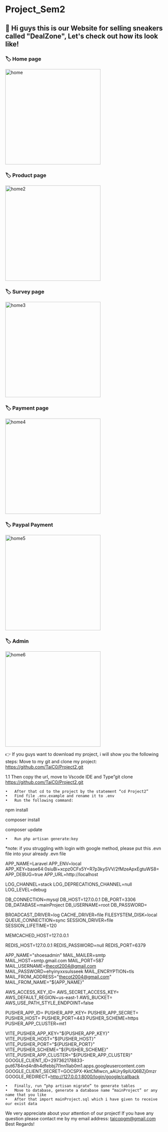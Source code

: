 # Project_Sem2

:rocket:  Hi guys this is our Website for selling sneakers called "DealZone", Let's check out how its look like!
-----------------------------------------


### 🏷 Home page
<img width="300" alt="home" src="https://github.com/JayCo13/Project2/assets/131240657/cafb9dad-3071-4ab5-8f13-03243b582ac4">    

### 🏷 Product page
<img width="300" alt="home2" src="https://github.com/JayCo13/Project2/assets/131240657/52b91776-9556-490b-9688-58e838e51a55">   

### 🏷 Survey page
<img width="300" alt="home3" src="https://github.com/JayCo13/Project2/assets/131240657/aa188d3a-431a-4cdc-9f89-94949ff5b8b4">    

### 🏷 Payment page
<img width="300" alt="home4" src="https://github.com/JayCo13/Project2/assets/131240657/657c082a-e6db-42a0-89ed-0e9a58601909">

### 🏷 Paypal Payment
<img width="300" alt="home5" src="https://github.com/JayCo13/Project2/assets/131240657/4f942220-dfdd-44e2-b834-7f6401fb08c6">
     
### 🏷 Admin
<img width="300" alt="home6" src="https://github.com/JayCo13/Project2/assets/131240657/59e2c825-956d-4cff-a457-fe7d56a8710c">

 
👉 If you guys want to download my project, i will show you the following steps:
Move to my git and clone my project: https://github.com/TaiC0/Project2.git

1.1 Then copy the url, move to Vscode IDE and Type”git clone https://github.com/TaiC0/Project2.git

	•	After that cd to the project by the statement “cd Project2”
	•	Find file .env.example and rename it to .env
	•	Run the following command: 
 
npm install

composer install

composer update

	•	Run php artisan generate:key
 
*note: if you struggling with login with google method, please put this .evn file into your already .evn file 

APP_NAME=Laravel
APP_ENV=local
APP_KEY=base64:0siuBi+xcpz0CFx5Y+R7p3kySVV/2fMzeApxEgtuWS8=
APP_DEBUG=true
APP_URL=http://localhost

LOG_CHANNEL=stack
LOG_DEPRECATIONS_CHANNEL=null
LOG_LEVEL=debug

DB_CONNECTION=mysql
DB_HOST=127.0.0.1
DB_PORT=3306
DB_DATABASE=mainProject
DB_USERNAME=root
DB_PASSWORD=

BROADCAST_DRIVER=log
CACHE_DRIVER=file
FILESYSTEM_DISK=local
QUEUE_CONNECTION=sync
SESSION_DRIVER=file
SESSION_LIFETIME=120

MEMCACHED_HOST=127.0.0.1

REDIS_HOST=127.0.0.1
REDIS_PASSWORD=null
REDIS_PORT=6379

APP_NAME="shoesadmin"
MAIL_MAILER=smtp
MAIL_HOST=smtp.gmail.com
MAIL_PORT=587
MAIL_USERNAME=thecot2004@gmail.com
MAIL_PASSWORD=ehyinyxxsulsseek
MAIL_ENCRYPTION=tls
MAIL_FROM_ADDRESS="thecot2004@gmail.com"
MAIL_FROM_NAME="${APP_NAME}"

AWS_ACCESS_KEY_ID=
AWS_SECRET_ACCESS_KEY=
AWS_DEFAULT_REGION=us-east-1
AWS_BUCKET=
AWS_USE_PATH_STYLE_ENDPOINT=false

PUSHER_APP_ID=
PUSHER_APP_KEY=
PUSHER_APP_SECRET=
PUSHER_HOST=
PUSHER_PORT=443
PUSHER_SCHEME=https
PUSHER_APP_CLUSTER=mt1

VITE_PUSHER_APP_KEY="${PUSHER_APP_KEY}"
VITE_PUSHER_HOST="${PUSHER_HOST}"
VITE_PUSHER_PORT="${PUSHER_PORT}"
VITE_PUSHER_SCHEME="${PUSHER_SCHEME}"
VITE_PUSHER_APP_CLUSTER="${PUSHER_APP_CLUSTER}"
GOOGLE_CLIENT_ID=297362178833-put6784nd4n8h4dfebbj7l1nn1lab0m1.apps.googleusercontent.com
GOOGLE_CLIENT_SECRET=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
GOOGLE_REDIRECT=http://127.0.0.1:8000/login/google/callback

	•	Finally, run “php artisan migrate” to generate tables
	•	Move to database, generate a database name “mainProject” or any name that you like
	•	After that import mainProject.sql which i have given to receive our exist data 
We very appreciate about your attention of our project! 
If you have any question please contact me by my email address: taicopgm@gmail.com
Best Regards!

